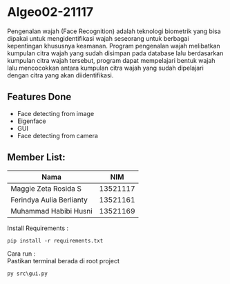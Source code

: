 # Algeo02-21117

Pengenalan wajah (Face Recognition) adalah teknologi biometrik yang bisa dipakai untuk
mengidentifikasi wajah seseorang untuk berbagai kepentingan khususnya keamanan.
Program pengenalan wajah melibatkan kumpulan citra wajah yang sudah disimpan pada
database lalu berdasarkan kumpulan citra wajah tersebut, program dapat mempelajari bentuk
wajah lalu mencocokkan antara kumpulan citra wajah yang sudah dipelajari dengan citra
yang akan diidentifikasi.
## Features Done

- Face detecting from image
- Eigenface
- GUI
- Face detecting from camera

## Member List:

| Nama                           |   NIM    |                                                                                                      
| ------------------------------ | :------: | 
| Maggie Zeta Rosida S           | 13521117 |                                                                        
| Ferindya Aulia Berlianty       | 13521161 |               
| Muhammad Habibi Husni          | 13521169 | 


Install Requirements :  
```
pip install -r requirements.txt
```

Cara run :  
Pastikan terminal berada di root project  
```
py src\gui.py
```
